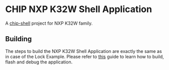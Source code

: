 # CHIP NXP K32W Shell Application

A [chip-shell](../README.md) project for NXP K32W family.
## Building

The steps to build the NXP K32W Shell Application are
exactly the same as in case of the Lock Example. Please refer to
[this](../../lock-app/k32w/README.md) guide to learn how to build, flash
and debug the application.
